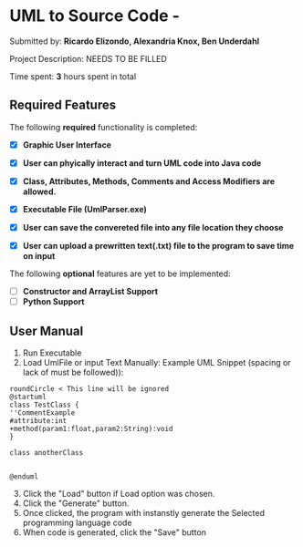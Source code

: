 # UML to Source Code  - 
Submitted by: **Ricardo Elizondo, Alexandria Knox, Ben Underdahl**

Project Description: NEEDS TO BE FILLED

Time spent: **3** hours spent in total

## Required Features

The following **required** functionality is completed:

- [x] **Graphic User Interface**
- [x] **User can phyically interact and turn UML code into Java code** 
- [x] **Class, Attributes, Methods, Comments and Access Modifiers are allowed.**
- [x] **Executable File (UmlParser.exe)**
- [x] **User can save the convereted file into any file location they choose**
- [x] **User can upload a prewritten text(.txt) file to the program to save time on input** 

 
The following **optional** features are yet to be implemented:

- [ ] **Constructor and ArrayList Support**
- [ ] **Python Support**

## User Manual

1. Run Executable
2. Load UmlFile or input Text Manually:
Example UML Snippet (spacing or lack of must be followed)): 

```
roundCircle < This line will be ignored
@startuml
class TestClass {
''CommentExample
#attribute:int
+method(param1:float,param2:String):void
}

class anotherClass


@enduml
```

3. Click the "Load" button if Load option was chosen.
4. Click the "Generate" button. 
5. Once clicked, the program with instanstly generate the Selected programming language code
6. When code is generated, click the "Save" button 


